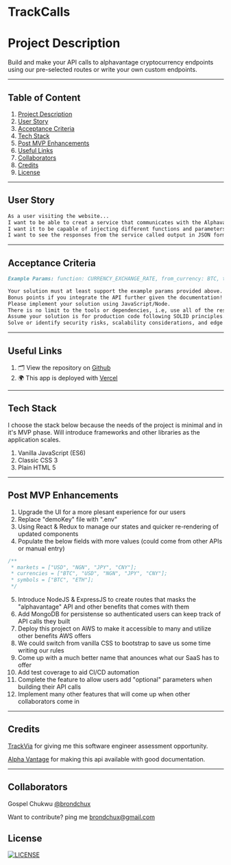 # TrackCalls

# Project Description

Build and make your API calls to alphavantage cryptocurrency endpoints using our pre-selected routes or write your own custom endpoints.

---

## Table of Content

1. [Project Description](https://github.com/Brondchux/trackcalls#project-description)
2. [User Story](https://github.com/Brondchux/trackcalls#user-story)
3. [Acceptance Criteria](https://github.com/Brondchux/trackcalls#acceptance-criteria)
4. [Tech Stack](https://github.com/Brondchux/trackcalls#tech-stack)
5. [Post MVP Enhancements](https://github.com/Brondchux/trackcalls#post-mvp-enhancements)
6. [Useful Links](https://github.com/Brondchux/trackcalls#useful-links)
7. [Collaborators](https://github.com/Brondchux/trackcalls#collaborators)
8. [Credits](https://github.com/Brondchux/trackcalls#credits)
9. [License](https://github.com/Brondchux/trackcalls#license)

---

## User Story

```md
As a user visiting the website...
I want to be able to creat a service that communicates with the Alphavantage API
I want it to be capable of injecting different functions and parameters given the endpoints available in the API Documentation
I want to see the responses from the service called output in JSON format
```

---

## Acceptance Criteria

```md
Example Params: function: CURRENCY_EXCHANGE_RATE, from_currency: BTC, to_currency: USD

Your solution must at least support the example params provided above.
Bonus points if you integrate the API further given the documentation!
Please implement your solution using JavaScript/Node.
There is no limit to the tools or dependencies, i.e, use all of the resources you'd like.
Assume your solution is for production code following SOLID principles.
Solve or identify security risks, scalability considerations, and edge cases in your solution.
```

---

## Useful Links

1. 🗂 View the repository on [Github](https://github.com/Brondchux/trackcalls)
2. 🌍 This app is deployed with [Vercel](https://vercel.app/)

---

## Tech Stack

I choose the stack below because the needs of the project is minimal and in it's MVP phase. Will introduce frameworks and other libraries as the application scales.

1. Vanilla JavaScript (ES6)
2. Classic CSS 3
3. Plain HTML 5

---

## Post MVP Enhancements

1. Upgrade the UI for a more plesant experience for our users
2. Replace "demoKey" file with ".env"
3. Using React & Redux to manage our states and quicker re-rendering of updated components
4. Populate the below fields with more values (could come from other APIs or manual entry)

```js
/**
 * markets = ["USD", "NGN", "JPY", "CNY"];
 * currencies = ["BTC", "USD", "NGN", "JPY", "CNY"];
 * symbols = ["BTC", "ETH"];
 */
```

5. Introduce NodeJS & ExpressJS to create routes that masks the "alphavantage" API and other benefits that comes with them
6. Add MongoDB for persistense so authenticated users can keep track of API calls they built
7. Deploy this project on AWS to make it accessible to many and utilize other benefits AWS offers
8. We could switch from vanilla CSS to bootstrap to save us some time writing our rules
9. Come up with a much better name that anounces what our SaaS has to offer
10. Add test coverage to aid CI/CD automation
11. Complete the feature to allow users add "optional" parameters when building their API calls
12. Implement many other features that will come up when other collaborators come in

---

## Credits

[TrackVia](https://trackvia.com/) for giving me this software engineer assessment opportunity.

[Alpha Vantage](https://www.alphavantage.co/documentation/) for making this api available with good documentation.

---

## Collaborators

Gospel Chukwu [@brondchux](https://github.com/brondchux)

Want to contribute? ping me brondchux@gmail.com

## License

[![LICENSE](https://img.shields.io/badge/License-MIT-blue)](https://opensource.org/licenses/MIT)
